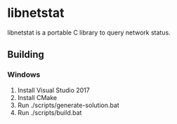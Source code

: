 # libnetstat

libnetstat is a portable C library to query network status.

## Building

### Windows

1. Install Visual Studio 2017
2. Install CMake
3. Run ./scripts/generate-solution.bat
4. Run ./scripts/build.bat
